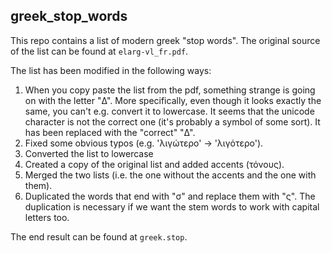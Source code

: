 greek_stop_words
----------------

This repo contains a list of modern greek "stop words". The original source of the list
can be found at `elarg-vl_fr.pdf`.

The list has been modified in the following ways:

1. When you copy paste the list from the pdf, something strange is going on with the
   letter "Δ". More specifically, even though it looks exactly the same, you can't e.g.
   convert it to lowercase. It seems that the unicode character is not the correct one
   (it's probably a symbol of some sort).  It has been replaced with the "correct" "Δ".
2. Fixed some obvious typos (e.g. 'λιγώτερο' -> 'λιγότερο').
2. Converted the list to lowercase
3. Created a copy of the original list and added accents (τόνους).
4. Merged the two lists (i.e. the one without the accents and the one with them).
5. Duplicated the words that end with "σ" and replace them with "ς". The duplication is
   necessary if we want the stem words to work with capital letters too.


The end result can be found at `greek.stop`.
